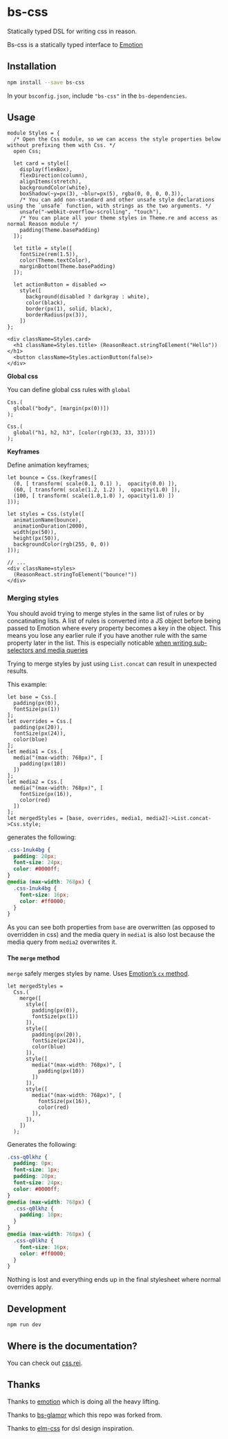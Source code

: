 # bs-css

Statically typed DSL for writing css in reason.

Bs-css is a statically typed interface to [Emotion](https://github.com/emotion-js/emotion)

## Installation

```sh
npm install --save bs-css
```

In your `bsconfig.json`, include `"bs-css"` in the `bs-dependencies`.

## Usage

```reason
module Styles = {
  /* Open the Css module, so we can access the style properties below without prefixing them with Css. */
  open Css;

  let card = style([
    display(flexBox),
    flexDirection(column),
    alignItems(stretch),
    backgroundColor(white),
    boxShadow(~y=px(3), ~blur=px(5), rgba(0, 0, 0, 0.3)),
    /* You can add non-standard and other unsafe style declarations using the `unsafe` function, with strings as the two arguments. */
    unsafe("-webkit-overflow-scrolling", "touch"),
    /* You can place all your theme styles in Theme.re and access as normal Reason module */
    padding(Theme.basePadding)
  ]);

  let title = style([
    fontSize(rem(1.5)),
    color(Theme.textColor),
    marginBottom(Theme.basePadding)
  ]);

  let actionButton = disabled =>
    style([
      background(disabled ? darkgray : white),
      color(black),
      border(px(1), solid, black),
      borderRadius(px(3)),
    ])
};

<div className=Styles.card>
  <h1 className=Styles.title> (ReasonReact.stringToElement("Hello")) </h1>
  <button className=Styles.actionButton(false)>
</div>
```

**Global css**

You can define global css rules with `global`

```reason
Css.(
  global("body", [margin(px(0))])
);

Css.(
  global("h1, h2, h3", [color(rgb(33, 33, 33))])
);
```

**Keyframes**

Define animation keyframes;

```reason
let bounce = Css.(keyframes([
  (0, [ transform( scale(0.1, 0.1) ),  opacity(0.0) ]),
  (60, [ transform( scale(1.2, 1.2) ),  opacity(1.0) ]),
  (100, [ transform( scale(1.0,1.0) ), opacity(1.0) ])
]));

let styles = Css.(style([
  animationName(bounce),
  animationDuration(2000),
  width(px(50)),
  height(px(50)),
  backgroundColor(rgb(255, 0, 0))
]));

// ...
<div className=styles>
  (ReasonReact.stringToElement("bounce!"))
</div>
```

### Merging styles

You should avoid trying to merge styles in the same list of rules or by concatinating lists. A list of rules is converted into a JS object before being passed to Emotion where every property becomes a key in the object. This means you lose any earlier rule if you have another rule with the same property later in the list. This is especially noticable [when writing sub-selectors and media queries](https://github.com/SentiaAnalytics/bs-css/issues/86)

Trying to merge styles by just using `List.concat` can result in unexpected results.

This example:

```reason
let base = Css.[
  padding(px(0)),
  fontSize(px(1))
];
let overrides = Css.[
  padding(px(20)),
  fontSize(px(24)),
  color(blue)
];
let media1 = Css.[
  media("(max-width: 768px)", [
    padding(px(10))
  ])
];
let media2 = Css.[
  media("(max-width: 768px)", [
    fontSize(px(16)),
    color(red)
  ])
];
let mergedStyles = [base, overrides, media1, media2]->List.concat->Css.style;
```

generates the following:

```css
.css-1nuk4bg {
  padding: 20px;
  font-size: 24px;
  color: #0000ff;
}
@media (max-width: 768px) {
  .css-1nuk4bg {
    font-size: 16px;
    color: #ff0000;
  }
}
```

As you can see both properties from `base` are overwritten (as opposed to overridden in css) and the media query in `media1` is also lost because the media query from `media2` overwrites it.

#### The `merge` method

`merge` safely merges styles by name. Uses [Emotion’s `cx` method](https://emotion.sh/docs/cx).

```reason
let mergedStyles =
  Css.(
    merge([
      style([
        padding(px(0)),
        fontSize(px(1))
      ]),
      style([
        padding(px(20)),
        fontSize(px(24)),
        color(blue)
      ]),
      style([
        media("(max-width: 768px)", [
          padding(px(10))
        ])
      ]),
      style([
        media("(max-width: 768px)", [
          fontSize(px(16)),
          color(red)
        ]),
      ]),
    ])
  );
```

Generates the following:

```css
.css-q0lkhz {
  padding: 0px;
  font-size: 1px;
  padding: 20px;
  font-size: 24px;
  color: #0000ff;
}
@media (max-width: 768px) {
  .css-q0lkhz {
    padding: 10px;
  }
}
@media (max-width: 768px) {
  .css-q0lkhz {
    font-size: 16px;
    color: #ff0000;
  }
}
```

Nothing is lost and everything ends up in the final stylesheet where normal overrides apply.

## Development

```sh
npm run dev
```

## Where is the documentation?

You can check out [css.rei](./src/Css.rei).

## Thanks

Thanks to [emotion](https://github.com/emotion-js/emotion) which is doing all the heavy lifting.

Thanks to [bs-glamor](https://github.com/poeschko/bs-glamor) which this repo was forked from.

Thanks to [elm-css](https://github.com/rtfeldman/elm-css) for dsl design inspiration.

